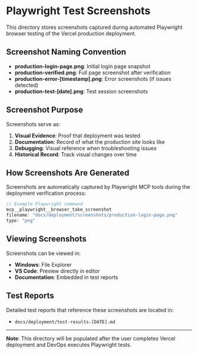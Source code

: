 # Playwright Test Screenshots

This directory stores screenshots captured during automated Playwright browser testing of the Vercel production deployment.

## Screenshot Naming Convention

- **production-login-page.png**: Initial login page snapshot
- **production-verified.png**: Full page screenshot after verification
- **production-error-[timestamp].png**: Error screenshots (if issues detected)
- **production-test-[date].png**: Test session screenshots

## Screenshot Purpose

Screenshots serve as:
1. **Visual Evidence**: Proof that deployment was tested
2. **Documentation**: Record of what the production site looks like
3. **Debugging**: Visual reference when troubleshooting issues
4. **Historical Record**: Track visual changes over time

## How Screenshots Are Generated

Screenshots are automatically captured by Playwright MCP tools during the deployment verification process:

```typescript
// Example Playwright command
mcp__playwright__browser_take_screenshot
filename: "docs/deployment/screenshots/production-login-page.png"
type: "png"
```

## Viewing Screenshots

Screenshots can be viewed in:
- **Windows**: File Explorer
- **VS Code**: Preview directly in editor
- **Documentation**: Embedded in test reports

## Test Reports

Detailed test reports that reference these screenshots are located in:
- `docs/deployment/test-results-[DATE].md`

---

**Note**: This directory will be populated after the user completes Vercel deployment and DevOps executes Playwright tests.
